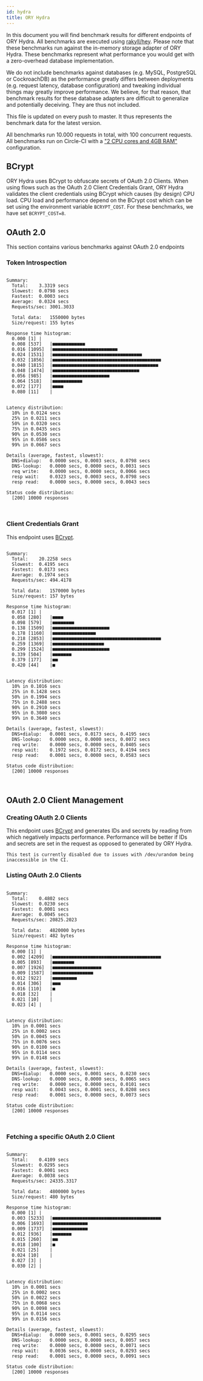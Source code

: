 ```yaml
---
id: hydra
title: ORY Hydra
---
```


In this document you will find benchmark results for different endpoints of ORY
Hydra. All benchmarks are executed using
[rakyll/hey](https://github.com/rakyll/hey). Please note that these benchmarks
run against the in-memory storage adapter of ORY Hydra. These benchmarks
represent what performance you would get with a zero-overhead database
implementation.

We do not include benchmarks against databases (e.g. MySQL, PostgreSQL or
CockroachDB) as the performance greatly differs between deployments (e.g.
request latency, database configuration) and tweaking individual things may
greatly improve performance. We believe, for that reason, that benchmark results
for these database adapters are difficult to generalize and potentially
deceiving. They are thus not included.

This file is updated on every push to master. It thus represents the benchmark
data for the latest version.

All benchmarks run 10.000 requests in total, with 100 concurrent requests. All
benchmarks run on Circle-CI with a
["2 CPU cores and 4GB RAM"](https://support.circleci.com/hc/en-us/articles/360000489307-Why-do-my-tests-take-longer-to-run-on-CircleCI-than-locally-)
configuration.

## BCrypt

ORY Hydra uses BCrypt to obfuscate secrets of OAuth 2.0 Clients. When using
flows such as the OAuth 2.0 Client Credentials Grant, ORY Hydra validates the
client credentials using BCrypt which causes (by design) CPU load. CPU load and
performance depend on the BCrypt cost which can be set using the environment
variable `BCRYPT_COST`. For these benchmarks, we have set `BCRYPT_COST=8`.

## OAuth 2.0

This section contains various benchmarks against OAuth 2.0 endpoints

### Token Introspection

```

Summary:
  Total:	3.3319 secs
  Slowest:	0.0798 secs
  Fastest:	0.0003 secs
  Average:	0.0324 secs
  Requests/sec:	3001.3033

  Total data:	1550000 bytes
  Size/request:	155 bytes

Response time histogram:
  0.000 [1]	|
  0.008 [537]	|■■■■■■■■■■■■
  0.016 [1095]	|■■■■■■■■■■■■■■■■■■■■■■■■
  0.024 [1531]	|■■■■■■■■■■■■■■■■■■■■■■■■■■■■■■■■■
  0.032 [1856]	|■■■■■■■■■■■■■■■■■■■■■■■■■■■■■■■■■■■■■■■■
  0.040 [1815]	|■■■■■■■■■■■■■■■■■■■■■■■■■■■■■■■■■■■■■■■
  0.048 [1474]	|■■■■■■■■■■■■■■■■■■■■■■■■■■■■■■■■
  0.056 [985]	|■■■■■■■■■■■■■■■■■■■■■
  0.064 [518]	|■■■■■■■■■■■
  0.072 [177]	|■■■■
  0.080 [11]	|


Latency distribution:
  10% in 0.0124 secs
  25% in 0.0211 secs
  50% in 0.0320 secs
  75% in 0.0435 secs
  90% in 0.0530 secs
  95% in 0.0586 secs
  99% in 0.0667 secs

Details (average, fastest, slowest):
  DNS+dialup:	0.0000 secs, 0.0003 secs, 0.0798 secs
  DNS-lookup:	0.0000 secs, 0.0000 secs, 0.0031 secs
  req write:	0.0000 secs, 0.0000 secs, 0.0066 secs
  resp wait:	0.0323 secs, 0.0003 secs, 0.0798 secs
  resp read:	0.0000 secs, 0.0000 secs, 0.0043 secs

Status code distribution:
  [200]	10000 responses



```

### Client Credentials Grant

This endpoint uses [BCrypt](#bcrypt).

```

Summary:
  Total:	20.2258 secs
  Slowest:	0.4195 secs
  Fastest:	0.0173 secs
  Average:	0.1974 secs
  Requests/sec:	494.4178

  Total data:	1570000 bytes
  Size/request:	157 bytes

Response time histogram:
  0.017 [1]	|
  0.058 [280]	|■■■■
  0.098 [579]	|■■■■■■■■
  0.138 [1509]	|■■■■■■■■■■■■■■■■■■■■■
  0.178 [1160]	|■■■■■■■■■■■■■■■■
  0.218 [2853]	|■■■■■■■■■■■■■■■■■■■■■■■■■■■■■■■■■■■■■■■■
  0.259 [1369]	|■■■■■■■■■■■■■■■■■■■
  0.299 [1524]	|■■■■■■■■■■■■■■■■■■■■■
  0.339 [504]	|■■■■■■■
  0.379 [177]	|■■
  0.420 [44]	|■


Latency distribution:
  10% in 0.1016 secs
  25% in 0.1428 secs
  50% in 0.1994 secs
  75% in 0.2488 secs
  90% in 0.2910 secs
  95% in 0.3080 secs
  99% in 0.3640 secs

Details (average, fastest, slowest):
  DNS+dialup:	0.0001 secs, 0.0173 secs, 0.4195 secs
  DNS-lookup:	0.0000 secs, 0.0000 secs, 0.0072 secs
  req write:	0.0000 secs, 0.0000 secs, 0.0405 secs
  resp wait:	0.1972 secs, 0.0172 secs, 0.4194 secs
  resp read:	0.0001 secs, 0.0000 secs, 0.0583 secs

Status code distribution:
  [200]	10000 responses



```

## OAuth 2.0 Client Management

### Creating OAuth 2.0 Clients

This endpoint uses [BCrypt](#bcrypt) and generates IDs and secrets by reading
from which negatively impacts performance. Performance will be better if IDs and
secrets are set in the request as opposed to generated by ORY Hydra.

```
This test is currently disabled due to issues with /dev/urandom being inaccessible in the CI.
```

### Listing OAuth 2.0 Clients

```

Summary:
  Total:	0.4802 secs
  Slowest:	0.0230 secs
  Fastest:	0.0001 secs
  Average:	0.0045 secs
  Requests/sec:	20825.2023

  Total data:	4820000 bytes
  Size/request:	482 bytes

Response time histogram:
  0.000 [1]	|
  0.002 [4209]	|■■■■■■■■■■■■■■■■■■■■■■■■■■■■■■■■■■■■■■■■
  0.005 [893]	|■■■■■■■■
  0.007 [1926]	|■■■■■■■■■■■■■■■■■■
  0.009 [1587]	|■■■■■■■■■■■■■■■
  0.012 [922]	|■■■■■■■■■
  0.014 [306]	|■■■
  0.016 [110]	|■
  0.018 [32]	|
  0.021 [10]	|
  0.023 [4]	|


Latency distribution:
  10% in 0.0001 secs
  25% in 0.0002 secs
  50% in 0.0045 secs
  75% in 0.0076 secs
  90% in 0.0100 secs
  95% in 0.0114 secs
  99% in 0.0148 secs

Details (average, fastest, slowest):
  DNS+dialup:	0.0000 secs, 0.0001 secs, 0.0230 secs
  DNS-lookup:	0.0000 secs, 0.0000 secs, 0.0065 secs
  req write:	0.0000 secs, 0.0000 secs, 0.0101 secs
  resp wait:	0.0043 secs, 0.0001 secs, 0.0208 secs
  resp read:	0.0001 secs, 0.0000 secs, 0.0073 secs

Status code distribution:
  [200]	10000 responses



```

### Fetching a specific OAuth 2.0 Client

```

Summary:
  Total:	0.4109 secs
  Slowest:	0.0295 secs
  Fastest:	0.0001 secs
  Average:	0.0038 secs
  Requests/sec:	24335.3317

  Total data:	4800000 bytes
  Size/request:	480 bytes

Response time histogram:
  0.000 [1]	|
  0.003 [5233]	|■■■■■■■■■■■■■■■■■■■■■■■■■■■■■■■■■■■■■■■■
  0.006 [1693]	|■■■■■■■■■■■■■
  0.009 [1737]	|■■■■■■■■■■■■■
  0.012 [936]	|■■■■■■■
  0.015 [260]	|■■
  0.018 [100]	|■
  0.021 [25]	|
  0.024 [10]	|
  0.027 [3]	|
  0.030 [2]	|


Latency distribution:
  10% in 0.0001 secs
  25% in 0.0002 secs
  50% in 0.0022 secs
  75% in 0.0068 secs
  90% in 0.0098 secs
  95% in 0.0114 secs
  99% in 0.0156 secs

Details (average, fastest, slowest):
  DNS+dialup:	0.0000 secs, 0.0001 secs, 0.0295 secs
  DNS-lookup:	0.0000 secs, 0.0000 secs, 0.0057 secs
  req write:	0.0000 secs, 0.0000 secs, 0.0071 secs
  resp wait:	0.0036 secs, 0.0000 secs, 0.0293 secs
  resp read:	0.0001 secs, 0.0000 secs, 0.0091 secs

Status code distribution:
  [200]	10000 responses



```
